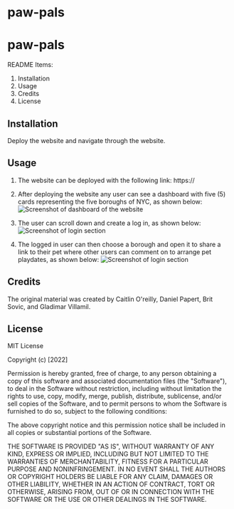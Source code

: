 # paw-pals
# paw-pals 
 README Items:
 1. Installation
 2. Usage
 3. Credits
 4. License


 ## Installation
 Deploy the website and navigate through the website.

 ## Usage
 1. The website can be deployed with the following link:
 https://
 2. After deploying the website any user can see a dashboard with five (5) cards representing the five boroughs of NYC, as shown below:
 ![Screenshot of dashboard of the website](./assets/images/)

 3. The user can scroll down and create a log in, as shown below:
 ![Screenshot of login section](./assets/images/)
 4. The logged in user can then choose a borough and open it to share a link to their pet where other users can comment on to arrange pet playdates, as shown below:
 ![Screenshot of login section](./assets/images/)

 ## Credits
 The original material was created by Caitlin O'reilly, Daniel Papert, Brit Sovic, and Gladimar Villamil. 

 ## License
 MIT License

 Copyright (c) [2022] 

 Permission is hereby granted, free of charge, to any person obtaining a copy
 of this software and associated documentation files (the "Software"), to deal
 in the Software without restriction, including without limitation the rights
 to use, copy, modify, merge, publish, distribute, sublicense, and/or sell
 copies of the Software, and to permit persons to whom the Software is
 furnished to do so, subject to the following conditions:

 The above copyright notice and this permission notice shall be included in all
 copies or substantial portions of the Software.

 THE SOFTWARE IS PROVIDED "AS IS", WITHOUT WARRANTY OF ANY KIND, EXPRESS OR
 IMPLIED, INCLUDING BUT NOT LIMITED TO THE WARRANTIES OF MERCHANTABILITY,
 FITNESS FOR A PARTICULAR PURPOSE AND NONINFRINGEMENT. IN NO EVENT SHALL THE
 AUTHORS OR COPYRIGHT HOLDERS BE LIABLE FOR ANY CLAIM, DAMAGES OR OTHER
 LIABILITY, WHETHER IN AN ACTION OF CONTRACT, TORT OR OTHERWISE, ARISING FROM,
 OUT OF OR IN CONNECTION WITH THE SOFTWARE OR THE USE OR OTHER DEALINGS IN THE
 SOFTWARE.